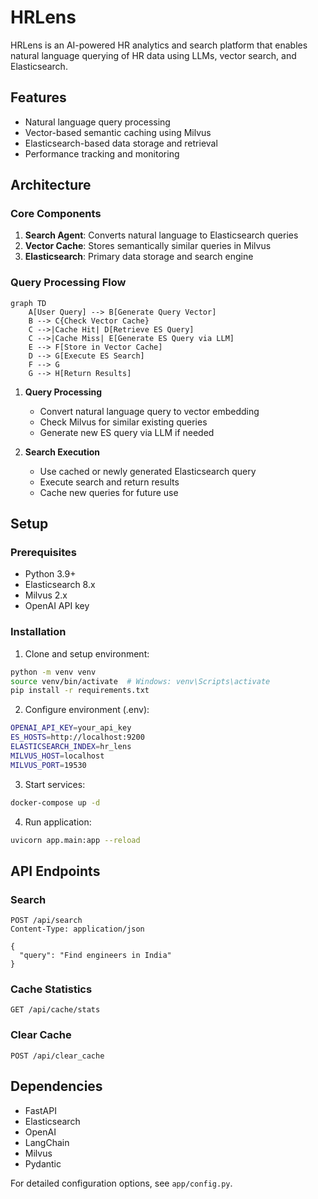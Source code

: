 # HRLens

HRLens is an AI-powered HR analytics and search platform that enables natural language querying of HR data using LLMs, vector search, and Elasticsearch.

## Features

- Natural language query processing
- Vector-based semantic caching using Milvus
- Elasticsearch-based data storage and retrieval
- Performance tracking and monitoring

## Architecture

### Core Components

1. **Search Agent**: Converts natural language to Elasticsearch queries
2. **Vector Cache**: Stores semantically similar queries in Milvus
3. **Elasticsearch**: Primary data storage and search engine

### Query Processing Flow

```mermaid
graph TD
    A[User Query] --> B[Generate Query Vector]
    B --> C{Check Vector Cache}
    C -->|Cache Hit| D[Retrieve ES Query]
    C -->|Cache Miss| E[Generate ES Query via LLM]
    E --> F[Store in Vector Cache]
    D --> G[Execute ES Search]
    F --> G
    G --> H[Return Results]
```

1. **Query Processing**
   - Convert natural language query to vector embedding
   - Check Milvus for similar existing queries
   - Generate new ES query via LLM if needed

2. **Search Execution**
   - Use cached or newly generated Elasticsearch query
   - Execute search and return results
   - Cache new queries for future use

## Setup

### Prerequisites

- Python 3.9+
- Elasticsearch 8.x
- Milvus 2.x
- OpenAI API key

### Installation

1. Clone and setup environment:
```bash
python -m venv venv
source venv/bin/activate  # Windows: venv\Scripts\activate
pip install -r requirements.txt
```

2. Configure environment (.env):
```bash
OPENAI_API_KEY=your_api_key
ES_HOSTS=http://localhost:9200
ELASTICSEARCH_INDEX=hr_lens
MILVUS_HOST=localhost
MILVUS_PORT=19530
```

3. Start services:
```bash
docker-compose up -d
```

4. Run application:
```bash
uvicorn app.main:app --reload
```

## API Endpoints

### Search
```http
POST /api/search
Content-Type: application/json

{
  "query": "Find engineers in India"
}
```

### Cache Statistics
```http
GET /api/cache/stats
```

### Clear Cache
```http
POST /api/clear_cache
```

## Dependencies

- FastAPI
- Elasticsearch
- OpenAI
- LangChain
- Milvus
- Pydantic

For detailed configuration options, see `app/config.py`.